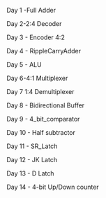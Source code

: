 Day 1 -Full Adder

Day 2-2:4 Decoder

Day 3 - Encoder 4:2

Day 4 - RippleCarryAdder

Day 5 - ALU

Day 6-4:1 Multiplexer

Day 7 1:4 Demultiplexer

Day 8 - Bidirectional Buffer

Day 9 - 4_bit_comparator

Day 10 - Half subtractor

Day 11 - SR_Latch

Day 12 - JK Latch 

Day 13 - D Latch

Day 14 - 4-bit Up/Down counter
